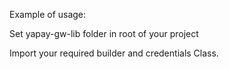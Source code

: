 Example of usage:

Set yapay-gw-lib folder in root of your project

Import your required builder and credentials Class.

